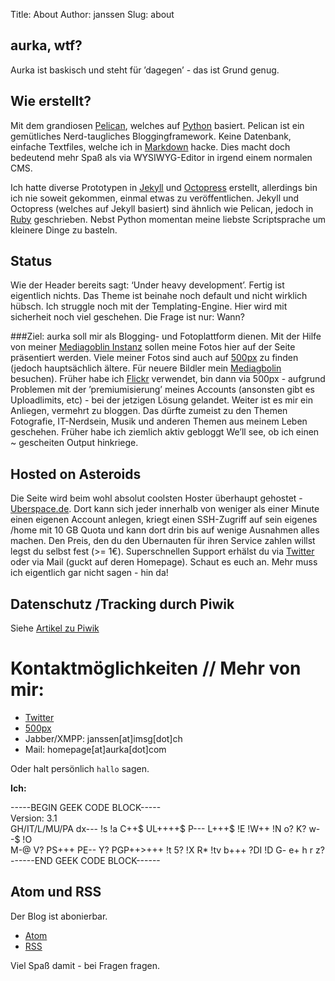 Title: About 
Author: janssen
Slug: about

## aurka, wtf?
Aurka ist baskisch und steht für ’dagegen’ - das ist Grund genug.

## Wie erstellt?
Mit dem grandiosen [Pelican](http://blog.getpelican.com/ "Pelican Homepage"), welches auf [Python](http://python.org "Python Homepage") basiert.
Pelican ist ein gemütliches Nerd-taugliches Bloggingframework. Keine Datenbank, einfache Textfiles, welche ich in [Markdown](http://daringfireball.net/ "Markdown Homepage") hacke. Dies macht doch bedeutend mehr Spaß als via WYSIWYG-Editor in irgend einem normalen CMS.

Ich hatte diverse Prototypen in [Jekyll](http://jekyllrb.com "Jekyll Homepage") und [Octopress](http://octopress.org "Octopress Homepage") erstellt, allerdings bin ich nie soweit gekommen, einmal etwas zu veröffentlichen. Jekyll und Octopress (welches auf Jekyll basiert) sind ähnlich wie Pelican, jedoch in [Ruby](http://ruby-lang.org "Ruby Homepage") geschrieben. Nebst Python momentan meine liebste Scriptsprache um kleinere Dinge zu basteln.

## Status
Wie der Header bereits sagt: ‘Under heavy development’. Fertig ist eigentlich nichts. Das Theme ist beinahe noch default und nicht wirklich hübsch. Ich struggle noch mit der Templating-Engine. Hier wird mit sicherheit noch viel geschehen. Die Frage ist nur: Wann?

###Ziel: 
aurka soll mir als Blogging- und Fotoplattform dienen. Mit der Hilfe von meiner [Mediagoblin Instanz](http://aurka.mediagoblin.org/ "mediagoblin.aurka.com") sollen meine Fotos hier auf der Seite präsentiert werden. Viele meiner Fotos sind auch auf [500px](http://500px.com/0xTry "Mein 500px Profil") zu finden (jedoch hauptsächlich ältere. Für neuere Bildler mein [Mediagbolin](http://mediagoblin.aurka.com "mediagoblin.aurka.com") besuchen). Früher habe ich [Flickr](https://flickr.com "Flickr Homepage") verwendet, bin dann via 500px - aufgrund Problemen mit der ’premiumisierung’ meines Accounts (ansonsten gibt es Uploadlimits, etc) - bei der jetzigen Lösung gelandet.  Weiter ist es mir ein Anliegen, vermehrt zu bloggen. Das dürfte zumeist zu den Themen Fotografie, IT-Nerdsein, Musik und anderen Themen aus meinem Leben geschehen. Früher habe ich ziemlich aktiv gebloggt We’ll see, ob ich einen ~ gescheiten Output hinkriege.

## Hosted on Asteroids
Die Seite wird beim wohl absolut coolsten Hoster überhaupt gehostet - [Uberspace.de](https://uberspace.de "Uberspace Homepage"). Dort kann sich jeder innerhalb von weniger als einer Minute einen eigenen Account anlegen, kriegt einen SSH-Zugriff auf sein eigenes /home mit 10 GB Quota und kann dort drin bis auf wenige Ausnahmen alles machen. Den Preis, den du den Ubernauten für ihren Service zahlen willst legst du selbst fest (>= 1€). Superschnellen Support erhälst du via [Twitter](https://twitter.com/ubernauten "Twitteraccount der Ubernauten") oder via Mail (guckt auf deren Homepage).
Schaut es euch an. Mehr muss ich eigentlich gar nicht sagen - hin da!

## Datenschutz /Tracking durch Piwik
Siehe [Artikel zu Piwik](http://aurka.com/piwik.html "Artikel zu Piwik auf *.aurka.com")

# Kontaktmöglichkeiten // Mehr von mir: 
* [Twitter](https://twitter.com/0xTry "Twitter") 
* [500px](http://500px.com/0xTry "500px")
* Jabber/XMPP: janssen[at]imsg[dot]ch
* Mail: homepage[at]aurka[dot]com

Oder halt persönlich `hallo` sagen.

__Ich:__

<div>
-----BEGIN GEEK CODE BLOCK-----<br>
Version: 3.1<br>
GH/IT/L/MU/PA dx--- !s !a C++$ UL++++$ P--- L+++$ !E !W++ !N o? K? w--$ !O <br>
M-@ V? PS+++ PE-- Y? PGP++>+++ !t 5? !X R* !tv b+++ ?DI !D G- e+ h r z?<br>
------END GEEK CODE BLOCK------<br> 
</div>


## Atom und RSS

Der Blog ist abonierbar.

* [Atom](http://aurka.com/feeds/all.atom.xml)
* [RSS](http://aurka.com/feeds/all.rss.xml)

Viel Spaß damit - bei Fragen fragen.

